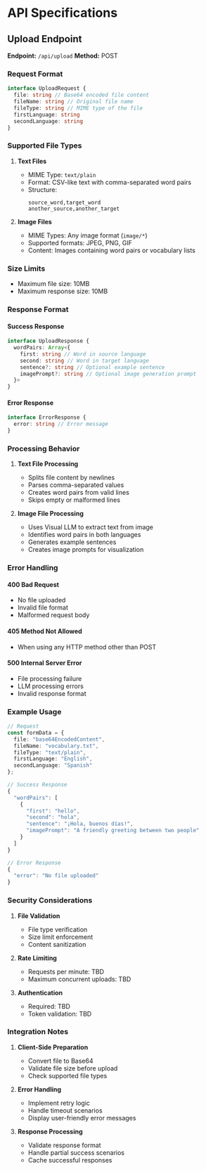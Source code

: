 # API Specifications

## Upload Endpoint

**Endpoint:** `/api/upload` **Method:** POST

### Request Format

```typescript
interface UploadRequest {
  file: string // Base64 encoded file content
  fileName: string // Original file name
  fileType: string // MIME type of the file
  firstLanguage: string
  secondLanguage: string
}
```

### Supported File Types

1. **Text Files**

   - MIME Type: `text/plain`
   - Format: CSV-like text with comma-separated word pairs
   - Structure:
     ```
     source_word,target_word
     another_source,another_target
     ```

2. **Image Files**
   - MIME Types: Any image format (`image/*`)
   - Supported formats: JPEG, PNG, GIF
   - Content: Images containing word pairs or vocabulary lists

### Size Limits

- Maximum file size: 10MB
- Maximum response size: 10MB

### Response Format

#### Success Response

```typescript
interface UploadResponse {
  wordPairs: Array<{
    first: string // Word in source language
    second: string // Word in target language
    sentence?: string // Optional example sentence
    imagePrompt?: string // Optional image generation prompt
  }>
}
```

#### Error Response

```typescript
interface ErrorResponse {
  error: string // Error message
}
```

### Processing Behavior

1. **Text File Processing**

   - Splits file content by newlines
   - Parses comma-separated values
   - Creates word pairs from valid lines
   - Skips empty or malformed lines

2. **Image File Processing**
   - Uses Visual LLM to extract text from image
   - Identifies word pairs in both languages
   - Generates example sentences
   - Creates image prompts for visualization

### Error Handling

#### 400 Bad Request

- No file uploaded
- Invalid file format
- Malformed request body

#### 405 Method Not Allowed

- When using any HTTP method other than POST

#### 500 Internal Server Error

- File processing failure
- LLM processing errors
- Invalid response format

### Example Usage

```typescript
// Request
const formData = {
  file: "base64EncodedContent",
  fileName: "vocabulary.txt",
  fileType: "text/plain",
  firstLanguage: "English",
  secondLanguage: "Spanish"
};

// Success Response
{
  "wordPairs": [
    {
      "first": "hello",
      "second": "hola",
      "sentence": "¡Hola, buenos días!",
      "imagePrompt": "A friendly greeting between two people"
    }
  ]
}

// Error Response
{
  "error": "No file uploaded"
}
```

### Security Considerations

1. **File Validation**

   - File type verification
   - Size limit enforcement
   - Content sanitization

2. **Rate Limiting**

   - Requests per minute: TBD
   - Maximum concurrent uploads: TBD

3. **Authentication**
   - Required: TBD
   - Token validation: TBD

### Integration Notes

1. **Client-Side Preparation**

   - Convert file to Base64
   - Validate file size before upload
   - Check supported file types

2. **Error Handling**

   - Implement retry logic
   - Handle timeout scenarios
   - Display user-friendly error messages

3. **Response Processing**
   - Validate response format
   - Handle partial success scenarios
   - Cache successful responses
